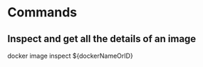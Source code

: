 # Commands 

## Inspect and get all the details of an image 

docker image inspect ${dockerNameOrID}

